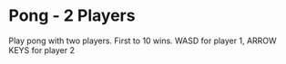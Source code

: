 # Pong - 2 Players
 Play pong with two players. First to 10 wins. WASD for player 1, ARROW KEYS for player 2
